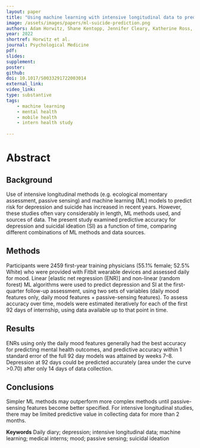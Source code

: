 ```yaml
---
layout: paper
title: "Using machine learning with intensive longitudinal data to predict depression and suicidal ideation among medical interns over time"
image: /assets/images/papers/ml-suicide-prediction.png
authors: Adam Horwitz, Shane Kentopp, Jennifer Cleary, Katherine Ross, Zhenke Wu, Srijan Sen, Ewa K. Czyz
year: 2022
shortref: Horwitz et al.
journal: Psychological Medicine
pdf: 
slides: 
supplement:
poster: 
github: 
doi: 10.1017/S0033291722003014
external_link:
video_link: 
type: substantive
tags:
    - machine learning
    - mental health
    - mobile health
    - intern health study
 
---
```


# Abstract

## Background

Use of intensive longitudinal methods (e.g. ecological momentary assessment, passive sensing) and machine learning (ML) models to predict risk for depression and suicide has increased in recent years. However, these studies often vary considerably in length, ML methods used, and sources of data. The present study examined predictive accuracy for depression and suicidal ideation (SI) as a function of time, comparing different combinations of ML methods and data sources.

## Methods

Participants were 2459 first-year training physicians (55.1% female; 52.5% White) who were provided with Fitbit wearable devices and assessed daily for mood. Linear [elastic net regression (ENR)] and non-linear (random forest) ML algorithms were used to predict depression and SI at the first-quarter follow-up assessment, using two sets of variables (daily mood features only, daily mood features + passive-sensing features). To assess accuracy over time, models were estimated iteratively for each of the first 92 days of internship, using data available up to that point in time.

## Results

ENRs using only the daily mood features generally had the best accuracy for predicting mental health outcomes, and predictive accuracy within 1 standard error of the full 92 day models was attained by weeks 7–8. Depression at 92 days could be predicted accurately (area under the curve >0.70) after only 14 days of data collection.

## Conclusions

Simpler ML methods may outperform more complex methods until passive-sensing features become better specified. For intensive longitudinal studies, there may be limited predictive value in collecting data for more than 2 months.

**Keywords** Daily diary; depression; intensive longitudinal data; machine learning; medical interns; mood; passive sensing; suicidal ideation
